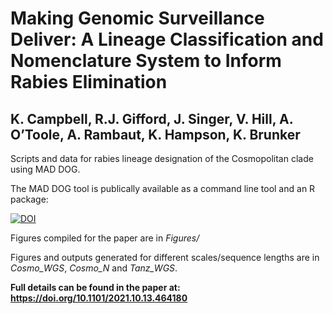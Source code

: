 # Making Genomic Surveillance Deliver: A Lineage Classification and Nomenclature System to Inform Rabies Elimination

## K. Campbell, R.J. Gifford, J. Singer, V. Hill, A. O’Toole, A. Rambaut, K. Hampson, K. Brunker

Scripts and data for rabies lineage designation of the Cosmopolitan clade using MAD DOG. 

The MAD DOG tool is publically available as a command line tool and an R package:

[![DOI](https://zenodo.org/badge/388405372.svg)](https://zenodo.org/badge/latestdoi/388405372)

Figures compiled for the paper are in *Figures/*

Figures and outputs generated for different scales/sequence lengths are in *Cosmo_WGS*, *Cosmo_N* and *Tanz_WGS*.

**Full details can be found in the paper at: https://doi.org/10.1101/2021.10.13.464180**
 
